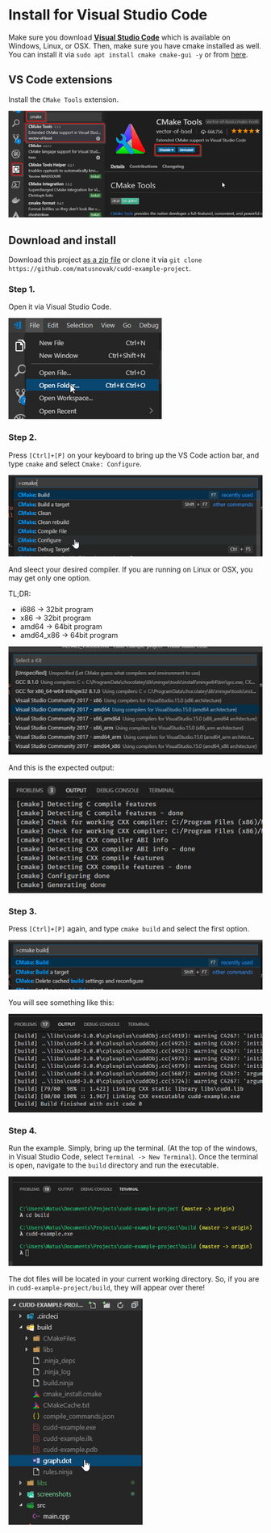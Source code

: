 # Install for Visual Studio Code

Make sure you download [**Visual Studio Code**](https://code.visualstudio.com/) which is available on Windows, Linux, or OSX. Then, make sure you have cmake installed as well. You can install it via `sudo apt install cmake cmake-gui -y` or from [here](https://cmake.org/download/#latest).

## VS Code extensions

Install the `CMake Tools` extension.

![screenshot](screenshots/vscode_ext.png)

## Download and install

Download this project [as a zip file](https://github.com/matusnovak/cudd-example-project/archive/master.zip) or clone it via `git clone https://github.com/matusnovak/cudd-example-project`.

### Step 1.

Open it via Visual Studio Code.

![screenshot](screenshots/vscode_00.png)

### Step 2.

Press `[Ctrl]+[P]` on your keyboard to bring up the VS Code action bar, and type `cmake` and select `Cmake: Configure`.

![screenshot](screenshots/vscode_01.png)

And sleect your desired compiler. If you are running on Linux or OSX, you may get only one option.

TL;DR:
* i686 -> 32bit program
* x86 -> 32bit program
* amd64 -> 64bit program
* amd64_x86 -> 64bit program

![screenshot](screenshots/vscode_03.png)

And this is the expected output:

![screenshot](screenshots/vscode_04.png)

### Step 3.

Press `[Ctrl]+[P]` again, and type `cmake build` and select the first option.

![screenshot](screenshots/vscode_05.png)

You will see something like this:

![screenshot](screenshots/vscode_06.png)

### Step 4.

Run the example. Simply, bring up the terminal. (At the top of the windows, in Visual Studio Code, select `Terminal -> New Terminal`). Once the terminal is open, navigate to the `build` directory and run the executable.

![screenshot](screenshots/vscode_07.png)

The dot files will be located in your current working directory. So, if you are in `cudd-example-project/build`, they will appear over there!

![screenshot](screenshots/vscode_08.png)
